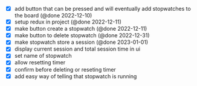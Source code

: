 - [x] add button that can be pressed and will eventually add stopwatches to the board (@done 2022-12-10)
- [x] setup redux in project (@done 2022-12-11)
- [x] make button create a stopwatch (@done 2022-12-11)
- [x] make button to delete stopwatch (@done 2022-12-31)
- [x] make stopwatch store a session (@done 2023-01-01)
- [x] display current session and total session time in ui
- [x] set name of stopwatch
- [x] allow resetting timer
- [x] confirm before deleting or reseting timer
- [x] add easy way of telling that stopwatch is running
